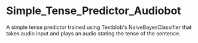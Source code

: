 # Simple_Tense_Predictor_Audiobot
 A simple tense predictor trained using Textblob's NaiveBayesClassifier that takes audio input and plays an audio stating the tense of the sentence.
